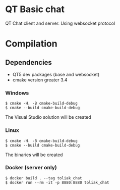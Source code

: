 # QT Basic chat
QT Chat client and server. Using websocket protocol

# Compilation

## Dependencies

* QT5 dev packages (base and websocket)
* cmake version greater 3.4

### Windows

```ShellSession
$ cmake -H. -B cmake-build-debug
$ cmake --build cmake-build-debug
```

The Visual Studio solution will be created

### Linux

```ShellSession
$ cmake -H. -B cmake-build-debug
$ cmake --build cmake-build-debug
```

The binaries will be created

### Docker (server only)

```ShellSession
$ docker build . --tag toliak_chat
$ docker run --rm -it -p 8880:8880 toliak_chat
```